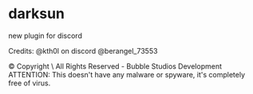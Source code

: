 # darksun
new plugin for discord

Credits:
@kth0l on discord
@berangel_73553


© Copyright \ All Rights Reserved - Bubble Studios Development
ATTENTION: This doesn't have any malware or spyware, it's completely free of virus.
